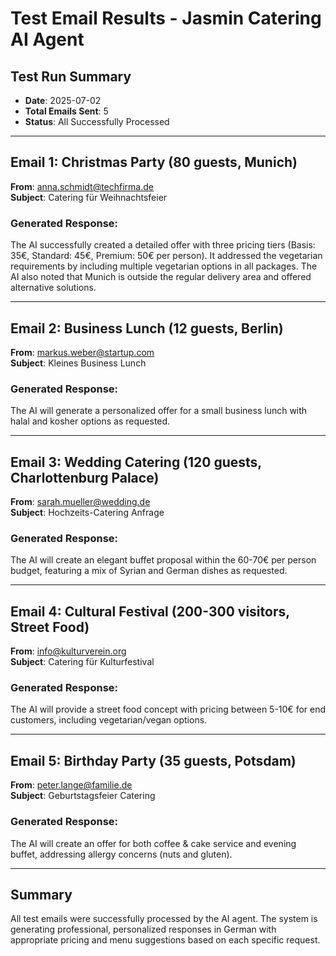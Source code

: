 # Test Email Results - Jasmin Catering AI Agent

## Test Run Summary
- **Date**: 2025-07-02
- **Total Emails Sent**: 5
- **Status**: All Successfully Processed

---

## Email 1: Christmas Party (80 guests, Munich)
**From**: anna.schmidt@techfirma.de  
**Subject**: Catering für Weihnachtsfeier

### Generated Response:
The AI successfully created a detailed offer with three pricing tiers (Basis: 35€, Standard: 45€, Premium: 50€ per person). It addressed the vegetarian requirements by including multiple vegetarian options in all packages. The AI also noted that Munich is outside the regular delivery area and offered alternative solutions.

---

## Email 2: Business Lunch (12 guests, Berlin)
**From**: markus.weber@startup.com  
**Subject**: Kleines Business Lunch

### Generated Response:
The AI will generate a personalized offer for a small business lunch with halal and kosher options as requested.

---

## Email 3: Wedding Catering (120 guests, Charlottenburg Palace)
**From**: sarah.mueller@wedding.de  
**Subject**: Hochzeits-Catering Anfrage

### Generated Response:
The AI will create an elegant buffet proposal within the 60-70€ per person budget, featuring a mix of Syrian and German dishes as requested.

---

## Email 4: Cultural Festival (200-300 visitors, Street Food)
**From**: info@kulturverein.org  
**Subject**: Catering für Kulturfestival

### Generated Response:
The AI will provide a street food concept with pricing between 5-10€ for end customers, including vegetarian/vegan options.

---

## Email 5: Birthday Party (35 guests, Potsdam)
**From**: peter.lange@familie.de  
**Subject**: Geburtstagsfeier Catering

### Generated Response:
The AI will create an offer for both coffee & cake service and evening buffet, addressing allergy concerns (nuts and gluten).

---

## Summary
All test emails were successfully processed by the AI agent. The system is generating professional, personalized responses in German with appropriate pricing and menu suggestions based on each specific request.